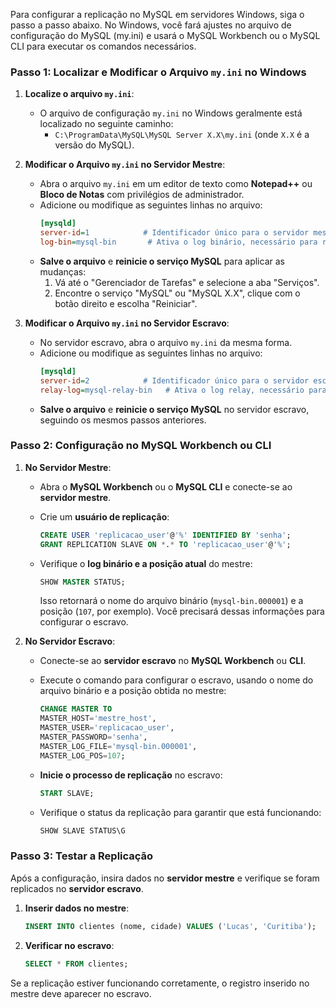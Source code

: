 Para configurar a replicação no MySQL em servidores Windows, siga o passo a passo abaixo. No Windows, você fará ajustes no arquivo de configuração do MySQL (my.ini) e usará o MySQL Workbench ou o MySQL CLI para executar os comandos necessários.

### Passo 1: Localizar e Modificar o Arquivo `my.ini` no Windows

1. **Localize o arquivo `my.ini`**:
   - O arquivo de configuração `my.ini` no Windows geralmente está localizado no seguinte caminho:
     - `C:\ProgramData\MySQL\MySQL Server X.X\my.ini` (onde `X.X` é a versão do MySQL).

2. **Modificar o Arquivo `my.ini` no Servidor Mestre**:
   - Abra o arquivo `my.ini` em um editor de texto como **Notepad++** ou **Bloco de Notas** com privilégios de administrador.
   - Adicione ou modifique as seguintes linhas no arquivo:
     ```ini
     [mysqld]
     server-id=1            # Identificador único para o servidor mestre
     log-bin=mysql-bin       # Ativa o log binário, necessário para replicação
     ```
   - **Salve o arquivo** e **reinicie o serviço MySQL** para aplicar as mudanças:
     1. Vá até o "Gerenciador de Tarefas" e selecione a aba "Serviços".
     2. Encontre o serviço "MySQL" ou "MySQL X.X", clique com o botão direito e escolha "Reiniciar".

3. **Modificar o Arquivo `my.ini` no Servidor Escravo**:
   - No servidor escravo, abra o arquivo `my.ini` da mesma forma.
   - Adicione ou modifique as seguintes linhas no arquivo:
     ```ini
     [mysqld]
     server-id=2            # Identificador único para o servidor escravo
     relay-log=mysql-relay-bin   # Ativa o log relay, necessário para a replicação
     ```
   - **Salve o arquivo** e **reinicie o serviço MySQL** no servidor escravo, seguindo os mesmos passos anteriores.

### Passo 2: Configuração no MySQL Workbench ou CLI

1. **No Servidor Mestre**:
   - Abra o **MySQL Workbench** ou o **MySQL CLI** e conecte-se ao **servidor mestre**.
   - Crie um **usuário de replicação**:

     ```sql
     CREATE USER 'replicacao_user'@'%' IDENTIFIED BY 'senha';
     GRANT REPLICATION SLAVE ON *.* TO 'replicacao_user'@'%';
     ```

   - Verifique o **log binário e a posição atual** do mestre:

     ```sql
     SHOW MASTER STATUS;
     ```

     Isso retornará o nome do arquivo binário (`mysql-bin.000001`) e a posição (`107`, por exemplo). Você precisará dessas informações para configurar o escravo.

2. **No Servidor Escravo**:
   - Conecte-se ao **servidor escravo** no **MySQL Workbench** ou **CLI**.
   - Execute o comando para configurar o escravo, usando o nome do arquivo binário e a posição obtida no mestre:

     ```sql
     CHANGE MASTER TO
     MASTER_HOST='mestre_host',
     MASTER_USER='replicacao_user',
     MASTER_PASSWORD='senha',
     MASTER_LOG_FILE='mysql-bin.000001',
     MASTER_LOG_POS=107;
     ```

   - **Inicie o processo de replicação** no escravo:

     ```sql
     START SLAVE;

     ```
   - Verifique o status da replicação para garantir que está funcionando:

     ```sql
     SHOW SLAVE STATUS\G
     ```

### Passo 3: Testar a Replicação

Após a configuração, insira dados no **servidor mestre** e verifique se foram replicados no **servidor escravo**.

1. **Inserir dados no mestre**:

   ```sql
   INSERT INTO clientes (nome, cidade) VALUES ('Lucas', 'Curitiba');
   ```

2. **Verificar no escravo**:

   ```sql
   SELECT * FROM clientes;
   ```

Se a replicação estiver funcionando corretamente, o registro inserido no mestre deve aparecer no escravo.
